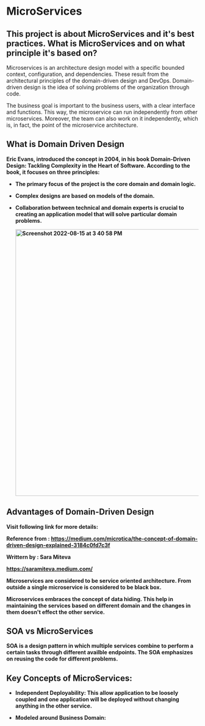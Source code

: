 # MicroServices
This project is about MicroServices and it's best practices.
What is MicroServices and on what principle it's based on?
---
Microservices is an architecture design model with a specific bounded context, configuration, and dependencies. These result from the architectural principles of the domain-driven design and DevOps. Domain-driven design is the idea of solving problems of the organization through code.

The business goal is important to the business users, with a clear interface and functions. This way, the microservice can run independently from other microservices. Moreover, the team can also work on it independently, which is, in fact, the point of the microservice architecture.

<b> What is Domain Driven Design <b>
---
Eric Evans, introduced the concept in 2004, in his book Domain-Driven Design: Tackling Complexity in the Heart of Software. According to the book, it focuses on three principles:

* The primary focus of the project is the core domain and domain logic.

* Complex designs are based on models of the domain.

* Collaboration between technical and domain experts is crucial to creating an application model that will solve particular domain problems.

     <img width="697" alt="Screenshot 2022-08-15 at 3 40 58 PM" src="https://user-images.githubusercontent.com/65025980/184621471-9108ad1e-40a6-4090-8143-84676e603d0d.png">
 Advantages of Domain-Driven Design
 ---
Visit following link for more details:

Reference from : https://medium.com/microtica/the-concept-of-domain-driven-design-explained-3184c0fd7c3f
     
Writtern by : Sara Miteva 
     
https://saramiteva.medium.com/

Microservices are considered to be service oriented architecture. From outside a single microservice is considered to be black box.
     
Microservices embraces the concept of data hiding. This help in maintaining the services based on different domain and the changes in them doesn't effect the other service.
     
SOA vs MicroServices
---
SOA is a design pattern in which multiple services combine to perform a certain tasks through different availble endpoints. The SOA emphasizes on reusing the code for different problems. 

Key Concepts of MicroServices:
---
* Independent Deployability: This allow application to be loosely coupled and one application will be deployed without changing anything in the other service.

* Modeled around Business Domain: 
     

